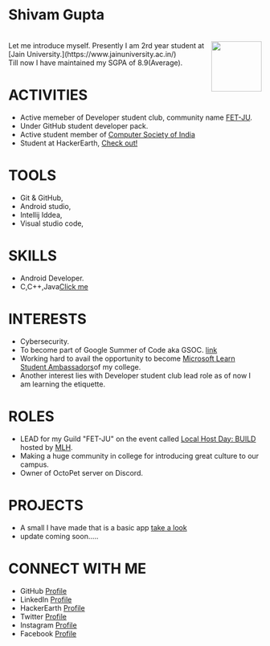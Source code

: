 <h1>Shivam Gupta</h1><br />
<img align="right" width="100" height="100" src="https://github.com/thisisshivamgupta/My-Portfolio/blob/main/IMG_0020.JPG?raw=true/100/100">
Let me introduce myself.
Presently I am 2rd year student at 
[Jain University.](https://www.jainuniversity.ac.in/)<br />
Till now I have maintained my SGPA of 8.9(Average).<br />

 # ACTIVITIES<br />
 * Active memeber of Developer student club, community name [FET-JU]().<br />
 * Under GitHub student developer pack.<br />
 * Active student member of [Computer Society of India](http://csi-india.org.in/)<br />
 * Student at HackerEarth, [Check out!](https://www.hackerearth.com/@shivam3581)
 # TOOLS<br />
 * Git & GitHub,<br />
 * Android studio,<br />
 * Intellij Iddea,<br />
 * Visual studio code,<br />
 # SKILLS<br />
 * Android Developer.<br />
 * C,C++,Java[Click me](https://www.hackerearth.com/@shivam3581)<br />
 # INTERESTS <br />
 * Cybersecurity.<br />
 * To become part of Google Summer of Code aka GSOC. [link](https://summerofcode.withgoogle.com/)<br />
 * Working hard to avail the opportunity to become [Microsoft Learn
   Student Ambassadors](https://studentambassadors.microsoft.com/)of my college.<br />
 * Another interest lies with Developer student club lead role as of now I am learning the etiquette.<br />
 # ROLES<br />
 * LEAD for my Guild "FET-JU" on the event called [Local Host Day: BUILD](https://localhackday.mlh.io/build) hosted by [MLH](https://mlh.io/).<br />
 * Making a huge community in college for introducing great culture to our campus.<br />
 * Owner of OctoPet server on Discord.<br />
 # PROJECTS<br />
 * A small I have made that is a basic app [take a look](https://github.com/thisisshivamgupta/SherLocking)<br />
 * update coming soon.....<br />
 # CONNECT WITH ME<br />
 * GitHub [Profile](https://github.com/thisisshivamgupta)
 * LinkedIn [Profile](https://www.linkedin.com/in/thisisshivamgupta/)
 * HackerEarth [Profile](https://www.hackerearth.com/@shivam3581)
 * Twitter [Profile](https://twitter.com/itisshivamgupta)
 * Instagram [Profile](https://www.instagram.com/thisisshivamgupta/)
 * Facebook [Profile](https://www.facebook.com/profile.php?id=100009093001766)

